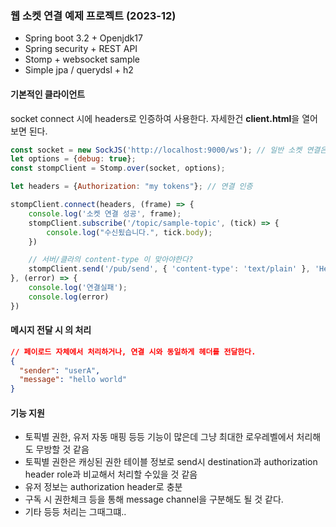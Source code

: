 ### 웹 소켓 연결 예제 프로젝트 (2023-12)
- Spring boot 3.2 + Openjdk17
- Spring security + REST API
- Stomp + websocket sample
- Simple jpa / querydsl + h2

#### 기본적인 클라이언트   

socket connect 시에 headers로 인증하여 사용한다.
자세한건 **client.html**을 열어보면 된다.

```javascript
const socket = new SockJS('http://localhost:9000/ws'); // 일반 소켓 연결은 /ws/socket을 이용
let options = {debug: true};
const stompClient = Stomp.over(socket, options);

let headers = {Authorization: "my tokens"}; // 연결 인증

stompClient.connect(headers, (frame) => {
    console.log('소켓 연결 성공', frame);
    stompClient.subscribe('/topic/sample-topic', (tick) => {
        console.log("수신됬습니다.", tick.body);
    })

    // 서버/클라의 content-type 이 맞아야한다?
    stompClient.send('/pub/send', { 'content-type': 'text/plain' }, 'Hello, Stomp!');
}, (error) => {
    console.log('연결실패');
    console.log(error)
})
```

#### 메시지 전달 시 의 처리

```json
// 페이로드 자체에서 처리하거나, 연결 시와 동일하게 헤더를 전달한다.
{
  "sender": "userA",
  "message": "hello world"
}

```

#### 기능 지원

- 토픽별 권한, 유저 자동 매핑 등등 기능이 많은데 그냥 최대한 로우레벨에서 처리해도 무방할 것 같음
- 토픽별 권한은 캐싱된 권한 테이블 정보로 send시 destination과 authorization header role과 비교해서 처리할 수있을 것 같음
- 유저 정보는 authorization header로 충분
- 구독 시 권한체크 등을 통해 message channel을 구분해도 될 것 같다.
- 기타 등등 처리는 그때그떄..